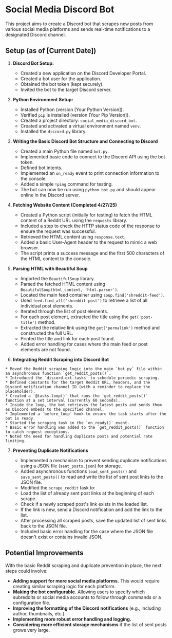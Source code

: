 # Social Media Discord Bot

This project aims to create a Discord bot that scrapes new posts from various social media platforms and sends real-time notifications to a designated Discord channel.

## Setup (as of [Current Date])

1.  **Discord Bot Setup:**
    * Created a new application on the Discord Developer Portal.
    * Created a bot user for the application.
    * Obtained the bot token (kept securely).
    * Invited the bot to the target Discord server.

2.  **Python Environment Setup:**
    * Installed Python (version [Your Python Version]).
    * Verified `pip` is installed (version [Your Pip Version]).
    * Created a project directory: `social_media_discord_bot`.
    * Created and activated a virtual environment named `venv`.
    * Installed the `discord.py` library.

3.  **Writing the Basic Discord Bot Structure and Connecting to Discord**

    * Created a main Python file named `bot.py`.
    * Implemented basic code to connect to the Discord API using the bot token.
    * Defined bot intents.
    * Implemented an `on_ready` event to print connection information to the console.
    * Added a simple `!ping` command for testing.
    * The bot can now be run using `python bot.py` and should appear online in the Discord server.

4.  **Fetching Website Content (Completed 4/27/25)**

    * Created a Python script (initially for testing) to fetch the HTML content of a Reddit URL using the `requests` library.
    * Included a step to check the HTTP status code of the response to ensure the request was successful.
    * Retrieved the HTML content using `response.text`.
    * Added a basic User-Agent header to the request to mimic a web browser.
    * The script prints a success message and the first 500 characters of the HTML content to the console.

5.  **Parsing HTML with Beautiful Soup**

    * Imported the `BeautifulSoup` library.
    * Parsed the fetched HTML content using `BeautifulSoup(html_content, 'html.parser')`.
    * Located the main feed container using `soup.find('shreddit-feed')`.
    * Used `feed.find_all('shreddit-post')` to retrieve a list of all individual post elements.
    * Iterated through the list of post elements.
    * For each post element, extracted the title using the `get('post-title')` method.
    * Extracted the relative link using the `get('permalink')` method and constructed the full URL.
    * Printed the title and link for each post found.
    * Added error handling for cases where the main feed or post elements are not found.

6.   **Integrating Reddit Scraping into Discord Bot**

    * Moved the Reddit scraping logic into the main `bot.py` file within an asynchronous function `get_reddit_posts()`.
    * Introduced the `discord.ext.tasks` to schedule periodic scraping.
    * Defined constants for the target Reddit URL, headers, and the Discord notification channel ID (with a reminder to replace the placeholder).
    * Created a `@tasks.loop()` that runs the `get_reddit_posts()` function at a set interval (currently 60 seconds).
    * Inside the loop, the bot retrieves the latest posts and sends them as Discord embeds to the specified channel.
    * Implemented a `before_loop` hook to ensure the task starts after the bot is ready.
    * Started the scraping task in the `on_ready()` event.
    * Basic error handling was added to the `get_reddit_posts()` function to catch request exceptions.
    * Noted the need for handling duplicate posts and potential rate limiting.

7.  **Preventing Duplicate Notifications**

    * Implemented a mechanism to prevent sending duplicate notifications using a JSON file (`sent_posts.json`) for storage.
    * Added asynchronous functions `load_sent_posts()` and `save_sent_posts()` to read and write the list of sent post links to the JSON file.
    * Modified the `scrape_reddit` task to:
    * Load the list of already sent post links at the beginning of each scrape.
    * Check if a newly scraped post's link exists in the loaded list.
    * If the link is new, send a Discord notification and add the link to the list.
    * After processing all scraped posts, save the updated list of sent links back to the JSON file.
    * Included basic error handling for the case where the JSON file doesn't exist or contains invalid JSON.

## Potential Improvements

With the basic Reddit scraping and duplicate prevention in place, the next steps could involve:
* **Adding support for more social media platforms.** This would require creating similar scraping logic for each platform.
* **Making the bot configurable.** Allowing users to specify which subreddits or social media accounts to follow through commands or a configuration file.
* **Improving the formatting of the Discord notifications** (e.g., including author, thumbnails, etc.).
* **Implementing more robust error handling and logging.**
* **Considering more efficient storage mechanisms** if the list of sent posts grows very large.